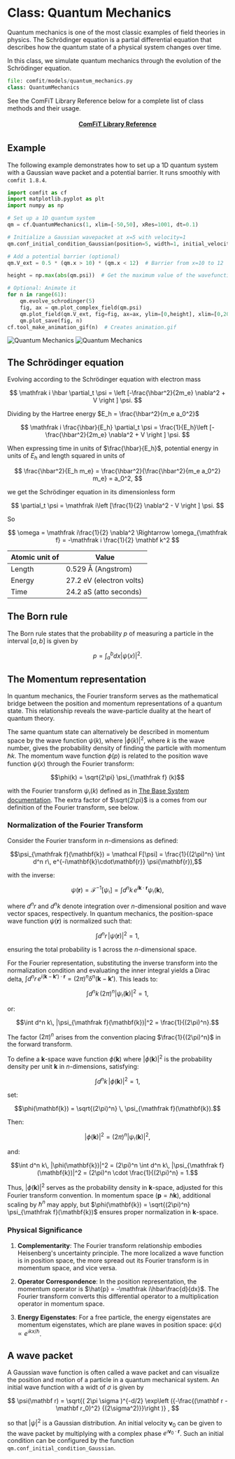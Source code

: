# Class: Quantum Mechanics

Quantum mechanics is one of the most classic examples of field theories in physics.
The Schrödinger equation is a partial differential equation that describes how the quantum state of a physical system changes over time.

In this class, we simulate quantum mechanics through the evolution of the Schrödinger equation.

```python
file: comfit/models/quantum_mechanics.py 
class: QuantumMechanics
```

See the ComFiT Library Reference below for a complete list of class methods and their usage.

<div class="grid cards" style="display: flex; flex-wrap: wrap;">
    <a href="https://comfitlib.com/library_reference/quantum_mechanics/" class="card" style="min-width: 160px; flex: 0 1 calc(100.00% - 10px); margin: 5px;">
        <div style="text-align: center;">
            <strong> ComFiT Library Reference </strong>
        </div>
    </a>
</div>




## Example

The following example demonstrates how to set up a 1D quantum system with a Gaussian wave packet and a potential barrier.
It runs smoothly with `comfit 1.8.4`.

```python
import comfit as cf
import matplotlib.pyplot as plt
import numpy as np

# Set up a 1D quantum system
qm = cf.QuantumMechanics(1, xlim=[-50,50], xRes=1001, dt=0.1)

# Initialize a Gaussian wavepacket at x=5 with velocity=1
qm.conf_initial_condition_Gaussian(position=5, width=1, initial_velocity=1)

# Add a potential barrier (optional)
qm.V_ext = 0.5 * (qm.x > 10) * (qm.x < 12)  # Barrier from x=10 to 12

height = np.max(abs(qm.psi))  # Get the maximum value of the wavefunction

# Optional: Animate it
for n in range(61):
    qm.evolve_schrodinger(5)
    fig, ax = qm.plot_complex_field(qm.psi)
    qm.plot_field(qm.V_ext, fig=fig, ax=ax, ylim=[0,height], xlim=[0,20])
    qm.plot_save(fig, n)
cf.tool_make_animation_gif(n)  # Creates animation.gif
```

![Quantum Mechanics](../img/quantum_mechanics_barrier_reflection.gif#only-light)
![Quantum Mechanics](../img/quantum_mechanics_barrier_reflection-colorinverted.gif#only-dark)

## The Schrödinger equation

Evolving according to the Schrödinger equation with electron mass

$$
\mathfrak i \hbar \partial_t \psi = \left [-\frac{\hbar^2}{2m_e} \nabla^2 + V \right ] \psi.
$$

Dividing by the Hartree energy $E_h = \frac{\hbar^2}{m_e a_0^2}$

$$
\mathfrak i \frac{\hbar}{E_h} \partial_t \psi = \frac{1}{E_h}\left [-\frac{\hbar^2}{2m_e} \nabla^2 + V \right ] \psi.
$$

When expressing time in units of $\frac{\hbar}{E_h}$, potential energy in units of $E_h$ and length squared in units of 

$$
\frac{\hbar^2}{E_h m_e} = \frac{\hbar^2}{\frac{\hbar^2}{m_e a_0^2} m_e} = a_0^2,
$$

we get the Schrödinger equation in its dimensionless form

$$
 \partial_t \psi = \mathfrak i\left [\frac{1}{2} \nabla^2 - V \right ] \psi.
$$

So 

$$
\omega = \mathfrak i\frac{1}{2} \nabla^2
\Rightarrow \omega_{\mathfrak f} = -\mathfrak i \frac{1}{2} \mathbf k^2
$$

| Atomic unit of | Value               |
|----------------|---------------------|
| Length         | 0.529 Å (Angstrom)  |
| Energy         | 27.2 eV (electron volts)  |
| Time           | 24.2 aS (atto seconds)    |


## The Born rule

The Born rule states that the probability $p$ of measuring a particle in the interval $[a,b]$ is given by 

$$
p = \int_a^b dx |\psi(x)|^2.
$$

## The Momentum representation

In quantum mechanics, the Fourier transform serves as the mathematical bridge between the position and momentum representations of a quantum state. 
This relationship reveals the wave-particle duality at the heart of quantum theory.

The same quantum state can alternatively be described in momentum space by the wave function $\psi(k)$, where $|\phi(k)|^2$, where $k$ is the wave number, gives the probability density of finding the particle with momentum $\hbar k$.
The momentum wave function $\phi(p)$ is related to the position wave function $\psi(x)$ through the Fourier transform:

$$\phi(k) = \sqrt{2\pi} \psi_{\mathfrak f} (k)$$

with the Fourier transform $\psi_{\mathfrak f} (k)$ defined as in [The Base System documentation](https://comfitlib.com/ClassBaseSystem/#fourier-transformations).
The extra factor of $\sqrt{2\pi}$ is a comes from our definition of the Fourier transform, see below.

### Normalization of the Fourier Transform

Consider the Fourier transform in $n$-dimensions as defined:

$$\psi_{\mathfrak f}(\mathbf{k}) = \mathcal F[\psi] = \frac{1}{(2\pi)^n} \int d^n r\, e^{-i\mathbf{k}\cdot\mathbf{r}} \psi(\mathbf{r}),$$

with the inverse:

$$\psi(\mathbf{r}) = \mathcal F^{-1}[\psi_{\mathfrak f}] = \int d^n k\, e^{i\mathbf{k}\cdot\mathbf{r}} \psi_{\mathfrak f}(\mathbf{k}),$$

where $d^n r$ and $d^n k$ denote integration over $n$-dimensional position and wave vector spaces, respectively. In quantum mechanics, the position-space wave function $\psi(\mathbf{r})$ is normalized such that:

$$\int d^n r\, |\psi(\mathbf{r})|^2 = 1,$$

ensuring the total probability is 1 across the $n$-dimensional space.

For the Fourier representation, substituting the inverse transform into the normalization condition and evaluating the inner integral yields a Dirac delta, $\int d^n r\, e^{i(\mathbf{k}-\mathbf{k'})\cdot\mathbf{r}} = (2\pi)^n \delta^n(\mathbf{k}-\mathbf{k'})$. This leads to:

$$\int d^n k\, (2\pi)^n |\psi_{\mathfrak f}(\mathbf{k})|^2 = 1,$$

or:

$$\int d^n k\, |\psi_{\mathfrak f}(\mathbf{k})|^2 = \frac{1}{(2\pi)^n}.$$

The factor $(2\pi)^n$ arises from the convention placing $\frac{1}{(2\pi)^n}$ in the forward transform.

To define a $\mathbf{k}$-space wave function $\phi(\mathbf{k})$ where $|\phi(\mathbf{k})|^2$ is the probability density per unit $\mathbf{k}$ in $n$-dimensions, satisfying:

$$\int d^n k\, |\phi(\mathbf{k})|^2 = 1,$$

set:

$$\phi(\mathbf{k}) = \sqrt{(2\pi)^n} \, \psi_{\mathfrak f}(\mathbf{k}).$$

Then:

$$|\phi(\mathbf{k})|^2 = (2\pi)^n |\psi_{\mathfrak f}(\mathbf{k})|^2,$$

and:

$$\int d^n k\, |\phi(\mathbf{k})|^2 = (2\pi)^n \int d^n k\, |\psi_{\mathfrak f}(\mathbf{k})|^2 = (2\pi)^n \cdot \frac{1}{(2\pi)^n} = 1.$$

Thus, $|\phi(\mathbf{k})|^2$ serves as the probability density in $\mathbf{k}$-space, adjusted for this Fourier transform convention.
In momentum space ($\mathbf{p} = \hbar \mathbf{k}$), additional scaling by $\hbar^n$ may apply, but $\phi(\mathbf{k}) = \sqrt{(2\pi)^n}  \psi_{\mathfrak f}(\mathbf{k})$ ensures proper normalization in $\mathbf{k}$-space.

### Physical Significance

1. **Complementarity**: The Fourier transform relationship embodies Heisenberg's uncertainty principle.
The more localized a wave function is in position space, the more spread out its Fourier transform is in momentum space, and vice versa.

2. **Operator Correspondence**: In the position representation, the momentum operator is $\hat{p} = -\mathfrak i\hbar\frac{d}{dx}$.
The Fourier transform converts this differential operator to a multiplication operator in momentum space.

3. **Energy Eigenstates**: For a free particle, the energy eigenstates are momentum eigenstates, which are plane waves in position space: $\psi(x) \propto e^{\mathfrak ikx/\hbar}$.


## A wave packet

A Gaussian wave function is often called a wave packet and can visualize the position and motion of a particle in a quantum mechanical system.
An initial wave function with a widt of $\sigma$ is given by

$$
\psi(\mathbf r) = \sqrt{( 2\pi \sigma )^{-d/2} \exp\left ({-\frac{(\mathbf r - \mathbf r_0)^2} {(2\sigma^2)}}\right )} ,
$$

so that $|\psi|^2$ is a Gaussian distribution.
An initial velocity $\mathbf v_0$ can be given to the wave packet by multiplying with a complex phase $e^{\mathfrak i \mathbf v_0 \cdot \mathbf r}$.
Such an initial condition can be configured by the function `qm.conf_initial_condition_Gaussian`.